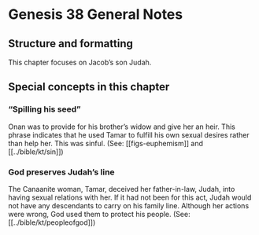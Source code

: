 # Genesis 38 General Notes
## Structure and formatting

This chapter focuses on Jacob’s son Judah.

## Special concepts in this chapter

### “Spilling his seed”
Onan was to provide for his brother’s widow and give her an heir. This phrase indicates that he used Tamar to fulfill his own sexual desires rather than help her. This was sinful. (See: [[figs-euphemism]] and [[../bible/kt/sin]])

### God preserves Judah’s line
The Canaanite woman, Tamar, deceived her father-in-law, Judah, into having sexual relations with her. If it had not been for this act, Judah would not have any descendants to carry on his family line. Although her actions were wrong, God used them to protect his people. (See: [[../bible/kt/peopleofgod]])